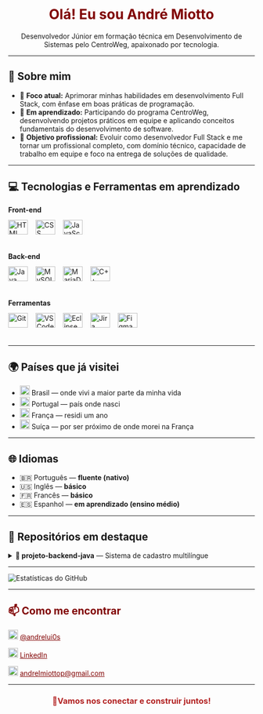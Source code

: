 <h1 align="center" style="color:#800000">Olá! Eu sou André Miotto</h1>

<p align="center">
Desenvolvedor Júnior em formação técnica em Desenvolvimento de Sistemas pelo CentroWeg, apaixonado por tecnologia.
</p>


---

<h2>🧠 Sobre mim</h2>

- 🎯 <strong>Foco atual:</strong> Aprimorar minhas habilidades em desenvolvimento Full Stack, com ênfase em boas práticas de programação. 
- 🔧 <strong>Em aprendizado:</strong> Participando do programa CentroWeg, desenvolvendo projetos práticos em equipe e aplicando conceitos fundamentais do desenvolvimento de software.  
- 💼 <strong>Objetivo profissional:</strong> Evoluir como desenvolvedor Full Stack e me tornar um profissional completo, com domínio técnico, capacidade de trabalho em equipe e foco na entrega de soluções de qualidade. 

---

<h2>💻 Tecnologias e Ferramentas em aprendizado</h2>

<div style="margin-bottom: 24px;">
  <strong style="display: block; margin-bottom: 12px;">Front-end</strong>
  <div>
    <a href="https://developer.mozilla.org/en-US/docs/Web/HTML" target="_blank" rel="noopener noreferrer" style="text-decoration: none;">
      <img alt="HTML" height="30" width="40" src="https://cdn.jsdelivr.net/gh/devicons/devicon/icons/html5/html5-original.svg" style="margin-right: 12px; margin-bottom: 12px;">
    </a>
    <a href="https://developer.mozilla.org/en-US/docs/Web/CSS" target="_blank" rel="noopener noreferrer" style="text-decoration: none;">
      <img alt="CSS" height="30" width="40" src="https://cdn.jsdelivr.net/gh/devicons/devicon/icons/css3/css3-original.svg" style="margin-right: 12px; margin-bottom: 12px;">
    </a>
    <a href="https://developer.mozilla.org/en-US/docs/Web/JavaScript" target="_blank" rel="noopener noreferrer" style="text-decoration: none;">
      <img alt="JavaScript" height="30" width="40" src="https://cdn.jsdelivr.net/gh/devicons/devicon/icons/javascript/javascript-original.svg" style="margin-right: 12px; margin-bottom: 12px;">
    </a>
  </div>
</div>

<div style="margin-bottom: 24px;">
 <div style="margin-bottom: 24px;">
  <strong style="display: block; margin-bottom: 12px;">Back-end</strong>
  <div>
    <a href="https://www.java.com/" target="_blank" rel="noopener noreferrer" style="text-decoration: none;">
      <img alt="Java" height="30" width="40" src="https://cdn.jsdelivr.net/gh/devicons/devicon/icons/java/java-original.svg" style="margin-right: 12px; margin-bottom: 12px;">
    </a>
    <a href="https://www.mysql.com/" target="_blank" rel="noopener noreferrer" style="text-decoration: none;">
      <img alt="MySQL" height="30" width="40" src="https://cdn.jsdelivr.net/gh/devicons/devicon/icons/mysql/mysql-original.svg" style="margin-right: 12px; margin-bottom: 12px;">
    </a>
    <a href="https://mariadb.org/" target="_blank" rel="noopener noreferrer" style="text-decoration: none;">
      <img alt="MariaDB" height="30" width="40" src="https://cdn.jsdelivr.net/gh/devicons/devicon/icons/mariadb/mariadb-original.svg" style="margin-right: 12px; margin-bottom: 12px;">
    </a>
    <a href="https://isocpp.org/" target="_blank" rel="noopener noreferrer" style="text-decoration: none;">
      <img alt="C++" height="30" width="40" src="https://cdn.jsdelivr.net/gh/devicons/devicon/icons/cplusplus/cplusplus-original.svg" style="margin-right: 12px; margin-bottom: 12px;">
    </a>
  </div>
</div>

<div style="margin-bottom: 24px;">
  <strong style="display: block; margin-bottom: 12px;">Ferramentas</strong>
  <div>
    <a href="https://git-scm.com/" target="_blank" rel="noopener noreferrer" style="text-decoration: none;">
      <img alt="Git" height="30" width="40" src="https://cdn.jsdelivr.net/gh/devicons/devicon/icons/git/git-original.svg" style="margin-right: 12px; margin-bottom: 12px;">
    </a>
    <a href="https://code.visualstudio.com/" target="_blank" rel="noopener noreferrer" style="text-decoration: none;">
      <img alt="VSCode" height="30" width="40" src="https://cdn.jsdelivr.net/gh/devicons/devicon/icons/vscode/vscode-original.svg" style="margin-right: 12px; margin-bottom: 12px;">
    </a>
    <a href="https://www.eclipse.org/" target="_blank" rel="noopener noreferrer" style="text-decoration: none;">
      <img alt="Eclipse" height="30" width="40" src="https://cdn.jsdelivr.net/gh/devicons/devicon/icons/eclipse/eclipse-original.svg" style="margin-right: 12px; margin-bottom: 12px;">
    </a>
    <a href="https://www.atlassian.com/software/jira" target="_blank" rel="noopener noreferrer" style="text-decoration: none;">
      <img alt="Jira" height="30" width="40" src="https://cdn.jsdelivr.net/gh/devicons/devicon/icons/jira/jira-original.svg" style="margin-right: 12px; margin-bottom: 12px;">
    </a>
    <a href="https://www.figma.com/" target="_blank" rel="noopener noreferrer" style="text-decoration: none;">
      <img alt="Figma" height="30" width="40" src="https://cdn.jsdelivr.net/gh/devicons/devicon/icons/figma/figma-original.svg" style="margin-right: 12px; margin-bottom: 12px;">
    </a>
    
  </div>
</div>

---

<h2>🌍 Países que já visitei</h2>

- <img src="https://flagcdn.com/w40/br.png" width="20"/> Brasil — onde vivi a maior parte da minha vida  
- <img src="https://flagcdn.com/w40/pt.png" width="20"/> Portugal — país onde nasci  
- <img src="https://flagcdn.com/w40/fr.png" width="20"/> França — residi um ano
- <img src="https://flagcdn.com/w40/ch.png" width="20"/> Suíça — por ser próximo de onde morei na França

---

<h2>🌐 Idiomas</h2>

- 🇧🇷 Português — <strong>fluente (nativo)</strong>  
- 🇺🇸 Inglês — <strong>básico</strong>  
- 🇫🇷 Francês — <strong>básico</strong>  
- 🇪🇸 Espanhol — <strong>em aprendizado (ensino médio)</strong>

---

<h2>📂 Repositórios em destaque</h2>

<details>
  <summary><strong>🔹 projeto-backend-java</strong> — Sistema de cadastro multilíngue</summary>
  <ul>
    <li>🛠 Cadastro e gerenciamento de manuais</li>
    <li>🌐 Suporte a Português, Inglês, Espanhol, Francês e Alemão</li>
    <li>🔐 Banco de dados com segurança</li>
    <li>📁 Repositório: <a href="https://github.com/CaduBraga/WegOne">github.com/CaduBraga/WegOne</a></li>
  </ul>
</details>

---

![Estatísticas do GitHub](https://github-readme-stats.vercel.app/api?username=andrMiotto&show_icons=true&title_color=800000&text_color=ffffff&icon_color=8B0000&bg_color=000000)

---

<h2 style="color:#800000">📫 Como me encontrar</h2>

<p>
  <img src="https://cdn-icons-png.flaticon.com/512/2111/2111463.png" width="20"/> 
  <a href="https://www.instagram.com/andrelui0s" style="color:#800000">@andrelui0s</a>  
</p>

<p>
  <img src="https://cdn.jsdelivr.net/gh/devicons/devicon/icons/linkedin/linkedin-original.svg" width="20"/> 
  <a href="https://www.linkedin.com/in/seulinkedin" style="color:#800000">LinkedIn</a>  
</p>

<p>
  <img src="https://cdn-icons-png.flaticon.com/512/732/732200.png" width="20"/> 
  <a href="mailto:andrelmiottop@gmail.com" style="color:#800000">andrelmiottop@gmail.com</a>
</p>

---

<h3 align="center" style="color:#B22222">🔱Vamos nos conectar e construir juntos!</h3>

